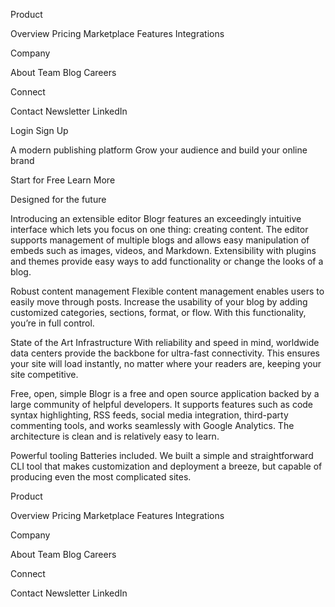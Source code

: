 

Product

Overview
Pricing
Marketplace
Features
Integrations

Company

About
Team
Blog
Careers

Connect

Contact
Newsletter
LinkedIn

Login
Sign Up

A modern publishing platform
Grow your audience and build your online brand

Start for Free
Learn More

Designed for the future

Introducing an extensible editor
Blogr features an exceedingly intuitive interface which lets you focus on one thing: creating content. 
The editor supports management of multiple blogs and allows easy manipulation of embeds such as images, 
videos, and Markdown. Extensibility with plugins and themes provide easy ways to add functionality or 
change the looks of a blog.

Robust content management
Flexible content management enables users to easily move through posts. Increase the usability of your blog 
by adding customized categories, sections, format, or flow. With this functionality, you’re in full control.

State of the Art Infrastructure
With reliability and speed in mind, worldwide data centers provide the backbone for ultra-fast connectivity. 
This ensures your site will load instantly, no matter where your readers are, keeping your site competitive.

Free, open, simple
Blogr is a free and open source application backed by a large community of helpful developers. It supports 
features such as code syntax highlighting, RSS feeds, social media integration, third-party commenting tools, 
and works seamlessly with Google Analytics. The architecture is clean and is relatively easy to learn.

Powerful tooling
Batteries included. We built a simple and straightforward CLI tool that makes customization and deployment a breeze, but
capable of producing even the most complicated sites.

Product

Overview
Pricing
Marketplace
Features
Integrations

Company

About
Team
Blog
Careers

Connect

Contact
Newsletter
LinkedIn